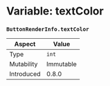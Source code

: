 
# Variable: textColor
### `ButtonRenderInfo.textColor`

| Aspect | Value |
| --- | --- |
| Type | `int` |
| Mutability | Immutable |
| Introduced | 0.8.0 |



